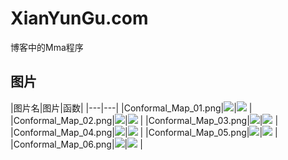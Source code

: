 # XianYunGu.com
博客中的Mma程序

## 图片
|图片名|图片|函数|
|---|---|
|Conformal_Map_01.png|![](/001_%E5%85%B1%E5%BD%A2%E6%98%A0%E5%B0%84%E5%9B%BE/Conformal_Map_01.png)|![](http://latex.codecogs.com/gif.latex?{f}(&space;z&space;)=\\arcsin&space;z) |
|Conformal_Map_02.png|![](/001_%E5%85%B1%E5%BD%A2%E6%98%A0%E5%B0%84%E5%9B%BE/Conformal_Map_02.png)|![](http://latex.codecogs.com/gif.latex?{f}(z)=\\arctan&space;z) |
|Conformal_Map_03.png|![](/001_%E5%85%B1%E5%BD%A2%E6%98%A0%E5%B0%84%E5%9B%BE/Conformal_Map_03.png)|![](http://latex.codecogs.com/gif.latex?{f}(z)=\\ln&space;z) |
|Conformal_Map_04.png|![](/001_%E5%85%B1%E5%BD%A2%E6%98%A0%E5%B0%84%E5%9B%BE/Conformal_Map_04.png)|![](http://latex.codecogs.com/gif.latex?{f}(z)=\\frac{z&plus;{i}-0.2}{2z&plus;1}) |
|Conformal_Map_05.png|![](/001_%E5%85%B1%E5%BD%A2%E6%98%A0%E5%B0%84%E5%9B%BE/Conformal_Map_05.png)|![](http://latex.codecogs.com/gif.latex?{f}(z)={{(z&plus;{i}-0.2)}^{1/3}}) |
|Conformal_Map_06.png|![](/001_%E5%85%B1%E5%BD%A2%E6%98%A0%E5%B0%84%E5%9B%BE/Conformal_Map_06.png)|![](http://latex.codecogs.com/gif.latex?{if}(z)=\\sin&space;z&plus;\\frac{{(z&plus;i-0.2)}^{2}}{3}) |

